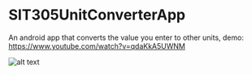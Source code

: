 # SIT305UnitConverterApp
An android app that converts the value you enter to other units, demo: https://www.youtube.com/watch?v=qdaKkA5UWNM


![alt text](https://i.ibb.co/HrbctP9/main-activity-screen-2.png)

